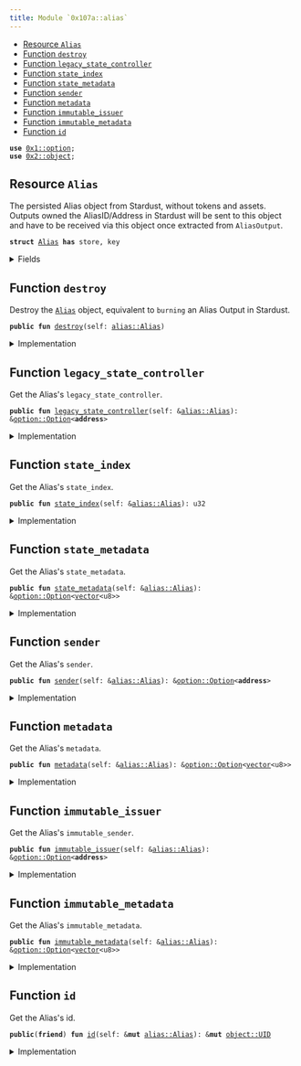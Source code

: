 ```yaml
---
title: Module `0x107a::alias`
---
```




-  [Resource `Alias`](#0x107a_alias_Alias)
-  [Function `destroy`](#0x107a_alias_destroy)
-  [Function `legacy_state_controller`](#0x107a_alias_legacy_state_controller)
-  [Function `state_index`](#0x107a_alias_state_index)
-  [Function `state_metadata`](#0x107a_alias_state_metadata)
-  [Function `sender`](#0x107a_alias_sender)
-  [Function `metadata`](#0x107a_alias_metadata)
-  [Function `immutable_issuer`](#0x107a_alias_immutable_issuer)
-  [Function `immutable_metadata`](#0x107a_alias_immutable_metadata)
-  [Function `id`](#0x107a_alias_id)


<pre><code><b>use</b> <a href="../move-stdlib/option.md#0x1_option">0x1::option</a>;
<b>use</b> <a href="../sui-framework/object.md#0x2_object">0x2::object</a>;
</code></pre>



<a name="0x107a_alias_Alias"></a>

## Resource `Alias`

The persisted Alias object from Stardust, without tokens and assets.
Outputs owned the AliasID/Address in Stardust will be sent to this object and
have to be received via this object once extracted from <code>AliasOutput</code>.


<pre><code><b>struct</b> <a href="alias.md#0x107a_alias_Alias">Alias</a> <b>has</b> store, key
</code></pre>



<details>
<summary>Fields</summary>


<dl>
<dt>
<code>id: <a href="../sui-framework/object.md#0x2_object_UID">object::UID</a></code>
</dt>
<dd>
 The ID of the Alias = hash of the Output ID that created the Alias Output in Stardust.
 This is the AliasID from Stardust.
</dd>
<dt>
<code>legacy_state_controller: <a href="../move-stdlib/option.md#0x1_option_Option">option::Option</a>&lt;<b>address</b>&gt;</code>
</dt>
<dd>
 The last State Controller address assigned before the migration.
</dd>
<dt>
<code>state_index: u32</code>
</dt>
<dd>
 A counter increased by 1 every time the alias was state transitioned.
</dd>
<dt>
<code>state_metadata: <a href="../move-stdlib/option.md#0x1_option_Option">option::Option</a>&lt;<a href="../move-stdlib/vector.md#0x1_vector">vector</a>&lt;u8&gt;&gt;</code>
</dt>
<dd>
 State metadata that can be used to store additional information.
</dd>
<dt>
<code>sender: <a href="../move-stdlib/option.md#0x1_option_Option">option::Option</a>&lt;<b>address</b>&gt;</code>
</dt>
<dd>
 The sender feature.
</dd>
<dt>
<code>metadata: <a href="../move-stdlib/option.md#0x1_option_Option">option::Option</a>&lt;<a href="../move-stdlib/vector.md#0x1_vector">vector</a>&lt;u8&gt;&gt;</code>
</dt>
<dd>
 The metadata feature.
</dd>
<dt>
<code>immutable_issuer: <a href="../move-stdlib/option.md#0x1_option_Option">option::Option</a>&lt;<b>address</b>&gt;</code>
</dt>
<dd>
 The immutable issuer feature.
</dd>
<dt>
<code>immutable_metadata: <a href="../move-stdlib/option.md#0x1_option_Option">option::Option</a>&lt;<a href="../move-stdlib/vector.md#0x1_vector">vector</a>&lt;u8&gt;&gt;</code>
</dt>
<dd>
 The immutable metadata feature.
</dd>
</dl>


</details>

<a name="0x107a_alias_destroy"></a>

## Function `destroy`

Destroy the <code><a href="alias.md#0x107a_alias_Alias">Alias</a></code> object, equivalent to <code>burning</code> an Alias Output in Stardust.


<pre><code><b>public</b> <b>fun</b> <a href="alias.md#0x107a_alias_destroy">destroy</a>(self: <a href="alias.md#0x107a_alias_Alias">alias::Alias</a>)
</code></pre>



<details>
<summary>Implementation</summary>


<pre><code><b>public</b> <b>fun</b> <a href="alias.md#0x107a_alias_destroy">destroy</a>(self: <a href="alias.md#0x107a_alias_Alias">Alias</a>) {
    <b>let</b> <a href="alias.md#0x107a_alias_Alias">Alias</a> {
        id,
        legacy_state_controller: _,
        state_index: _,
        state_metadata: _,
        sender: _,
        metadata: _,
        immutable_issuer: _,
        immutable_metadata: _,
    } = self;

    <a href="../sui-framework/object.md#0x2_object_delete">object::delete</a>(id);
}
</code></pre>



</details>

<a name="0x107a_alias_legacy_state_controller"></a>

## Function `legacy_state_controller`

Get the Alias's <code>legacy_state_controller</code>.


<pre><code><b>public</b> <b>fun</b> <a href="alias.md#0x107a_alias_legacy_state_controller">legacy_state_controller</a>(self: &<a href="alias.md#0x107a_alias_Alias">alias::Alias</a>): &<a href="../move-stdlib/option.md#0x1_option_Option">option::Option</a>&lt;<b>address</b>&gt;
</code></pre>



<details>
<summary>Implementation</summary>


<pre><code><b>public</b> <b>fun</b> <a href="alias.md#0x107a_alias_legacy_state_controller">legacy_state_controller</a>(self: &<a href="alias.md#0x107a_alias_Alias">Alias</a>): &Option&lt;<b>address</b>&gt; {
    &self.legacy_state_controller
}
</code></pre>



</details>

<a name="0x107a_alias_state_index"></a>

## Function `state_index`

Get the Alias's <code>state_index</code>.


<pre><code><b>public</b> <b>fun</b> <a href="alias.md#0x107a_alias_state_index">state_index</a>(self: &<a href="alias.md#0x107a_alias_Alias">alias::Alias</a>): u32
</code></pre>



<details>
<summary>Implementation</summary>


<pre><code><b>public</b> <b>fun</b> <a href="alias.md#0x107a_alias_state_index">state_index</a>(self: &<a href="alias.md#0x107a_alias_Alias">Alias</a>): u32 {
    self.state_index
}
</code></pre>



</details>

<a name="0x107a_alias_state_metadata"></a>

## Function `state_metadata`

Get the Alias's <code>state_metadata</code>.


<pre><code><b>public</b> <b>fun</b> <a href="alias.md#0x107a_alias_state_metadata">state_metadata</a>(self: &<a href="alias.md#0x107a_alias_Alias">alias::Alias</a>): &<a href="../move-stdlib/option.md#0x1_option_Option">option::Option</a>&lt;<a href="../move-stdlib/vector.md#0x1_vector">vector</a>&lt;u8&gt;&gt;
</code></pre>



<details>
<summary>Implementation</summary>


<pre><code><b>public</b> <b>fun</b> <a href="alias.md#0x107a_alias_state_metadata">state_metadata</a>(self: &<a href="alias.md#0x107a_alias_Alias">Alias</a>): &Option&lt;<a href="../move-stdlib/vector.md#0x1_vector">vector</a>&lt;u8&gt;&gt; {
    &self.state_metadata
}
</code></pre>



</details>

<a name="0x107a_alias_sender"></a>

## Function `sender`

Get the Alias's <code>sender</code>.


<pre><code><b>public</b> <b>fun</b> <a href="alias.md#0x107a_alias_sender">sender</a>(self: &<a href="alias.md#0x107a_alias_Alias">alias::Alias</a>): &<a href="../move-stdlib/option.md#0x1_option_Option">option::Option</a>&lt;<b>address</b>&gt;
</code></pre>



<details>
<summary>Implementation</summary>


<pre><code><b>public</b> <b>fun</b> <a href="alias.md#0x107a_alias_sender">sender</a>(self: &<a href="alias.md#0x107a_alias_Alias">Alias</a>): &Option&lt;<b>address</b>&gt; {
    &self.sender
}
</code></pre>



</details>

<a name="0x107a_alias_metadata"></a>

## Function `metadata`

Get the Alias's <code>metadata</code>.


<pre><code><b>public</b> <b>fun</b> <a href="alias.md#0x107a_alias_metadata">metadata</a>(self: &<a href="alias.md#0x107a_alias_Alias">alias::Alias</a>): &<a href="../move-stdlib/option.md#0x1_option_Option">option::Option</a>&lt;<a href="../move-stdlib/vector.md#0x1_vector">vector</a>&lt;u8&gt;&gt;
</code></pre>



<details>
<summary>Implementation</summary>


<pre><code><b>public</b> <b>fun</b> <a href="alias.md#0x107a_alias_metadata">metadata</a>(self: &<a href="alias.md#0x107a_alias_Alias">Alias</a>): &Option&lt;<a href="../move-stdlib/vector.md#0x1_vector">vector</a>&lt;u8&gt;&gt; {
    &self.metadata
}
</code></pre>



</details>

<a name="0x107a_alias_immutable_issuer"></a>

## Function `immutable_issuer`

Get the Alias's <code>immutable_sender</code>.


<pre><code><b>public</b> <b>fun</b> <a href="alias.md#0x107a_alias_immutable_issuer">immutable_issuer</a>(self: &<a href="alias.md#0x107a_alias_Alias">alias::Alias</a>): &<a href="../move-stdlib/option.md#0x1_option_Option">option::Option</a>&lt;<b>address</b>&gt;
</code></pre>



<details>
<summary>Implementation</summary>


<pre><code><b>public</b> <b>fun</b> <a href="alias.md#0x107a_alias_immutable_issuer">immutable_issuer</a>(self: &<a href="alias.md#0x107a_alias_Alias">Alias</a>): &Option&lt;<b>address</b>&gt; {
    &self.immutable_issuer
}
</code></pre>



</details>

<a name="0x107a_alias_immutable_metadata"></a>

## Function `immutable_metadata`

Get the Alias's <code>immutable_metadata</code>.


<pre><code><b>public</b> <b>fun</b> <a href="alias.md#0x107a_alias_immutable_metadata">immutable_metadata</a>(self: &<a href="alias.md#0x107a_alias_Alias">alias::Alias</a>): &<a href="../move-stdlib/option.md#0x1_option_Option">option::Option</a>&lt;<a href="../move-stdlib/vector.md#0x1_vector">vector</a>&lt;u8&gt;&gt;
</code></pre>



<details>
<summary>Implementation</summary>


<pre><code><b>public</b> <b>fun</b> <a href="alias.md#0x107a_alias_immutable_metadata">immutable_metadata</a>(self: &<a href="alias.md#0x107a_alias_Alias">Alias</a>): &Option&lt;<a href="../move-stdlib/vector.md#0x1_vector">vector</a>&lt;u8&gt;&gt; {
    &self.immutable_metadata
}
</code></pre>



</details>

<a name="0x107a_alias_id"></a>

## Function `id`

Get the Alias's id.


<pre><code><b>public</b>(<b>friend</b>) <b>fun</b> <a href="alias.md#0x107a_alias_id">id</a>(self: &<b>mut</b> <a href="alias.md#0x107a_alias_Alias">alias::Alias</a>): &<b>mut</b> <a href="../sui-framework/object.md#0x2_object_UID">object::UID</a>
</code></pre>



<details>
<summary>Implementation</summary>


<pre><code><b>public</b>(<a href="../sui-framework/package.md#0x2_package">package</a>) <b>fun</b> <a href="alias.md#0x107a_alias_id">id</a>(self: &<b>mut</b> <a href="alias.md#0x107a_alias_Alias">Alias</a>): &<b>mut</b> UID {
    &<b>mut</b> self.id
}
</code></pre>



</details>
